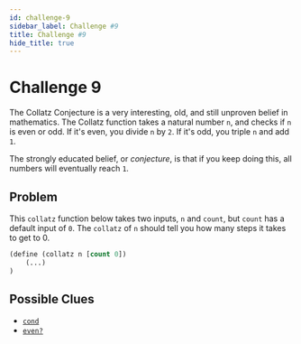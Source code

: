 ```yaml
---
id: challenge-9
sidebar_label: Challenge #9
title: Challenge #9
hide_title: true
---
```


# Challenge 9

The Collatz Conjecture is a very interesting, old, and still unproven belief in
mathematics. The Collatz function takes a natural number `n`, and checks if `n` 
is even or odd. If it's even, you divide `n` by `2`. If it's odd, you triple `n` 
and add `1`.

The strongly educated belief, or _conjecture_, is that if you keep doing this,
all numbers will eventually reach `1`.

## Problem

This `collatz` function below takes two inputs, `n` and `count`, but `count` has
a default input of `0`. The `collatz` of `n` should tell you how many steps it
takes to get to 0.

``` clojure
(define (collatz n [count 0])
    (...)
)
```

## Possible Clues

* [`cond`](cond.md)
* [`even?`](https://docs.racket-lang.org/reference/number-types.html#%28def._%28%28quote._~23~25kernel%29._even~3f%29%29)
